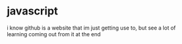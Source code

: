 javascript
==========
i know github is a website that im just getting use to, but see a lot of learning coming out from it at the end

